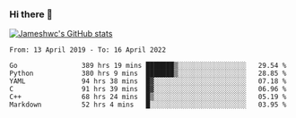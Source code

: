 ### Hi there 👋

[![Jameshwc's GitHub stats](https://github-readme-stats.vercel.app/api?username=jameshwc)](https://github.com/anuraghazra/github-readme-stats)

<!--START_SECTION:waka-->

```text
From: 13 April 2019 - To: 16 April 2022

Go                389 hrs 19 mins ███████▒░░░░░░░░░░░░░░░░░   29.54 %
Python            380 hrs 9 mins  ███████▒░░░░░░░░░░░░░░░░░   28.85 %
YAML              94 hrs 38 mins  █▓░░░░░░░░░░░░░░░░░░░░░░░   07.18 %
C                 91 hrs 39 mins  █▓░░░░░░░░░░░░░░░░░░░░░░░   06.96 %
C++               68 hrs 24 mins  █▒░░░░░░░░░░░░░░░░░░░░░░░   05.19 %
Markdown          52 hrs 4 mins   █░░░░░░░░░░░░░░░░░░░░░░░░   03.95 %
```

<!--END_SECTION:waka-->